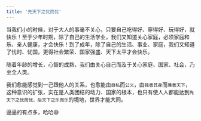 ```yaml
---
title: '先天下之忧而忧'
---
```

 
当我们小的时候，对于大人的事毫不关心，只要自己吃得好、穿得好、玩得好，就快乐！至于少年时期，除了自己的生活学业，我们又知道关心家庭，必须家庭和乐、亲人健康，才会快乐！到了成年，除了自己的生活、事业、家庭，我们又知道了忧时、忧国，更得社会繁荣、国家强盛、天下太平才会快乐。

随着年龄的增长，心智的成熟，我们由关心自己而及于关心家庭、国家、社会，乃至全人类。

我们愈能感觉到一己跟他人的关系，也愈能由`自私`而`公义`，由`独善其身`而`兼善天下`，这种意识的扩张，实在是人类团结的动力、国家的根本，也只有使人人都能达到`先天下之忧而忧，后天下之乐而乐`的境地，世界才能大同。

逼逼的有点多，哈哈:smile: